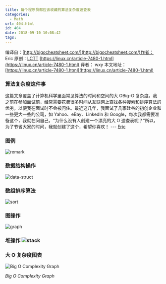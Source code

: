 ```yaml
---
title: 每个程序员都应该收藏的算法复杂度速查表
categories:
  - Math
url: 404.html
id: 404
date: 2018-09-10 10:08:42
tags:
---
```


编译自：[http://bigocheatsheet.com/](http://bigocheatsheet.com/)作者： Eric 原创：[LCTT](http://lctt.github.io/) [https://linux.cn/article-7480-1.html](https://linux.cn/article-7480-1.html) 译者： wxy 本文地址：[https://linux.cn/article-7480-1.html](https://linux.cn/article-7480-1.html)

### 算法复杂度这件事

这篇文章覆盖了计算机科学里面常见算法的时间和空间的大 OBig-O 复杂度。我之前在参加面试前，经常需要花费很多时间从互联网上查找各种搜索和排序算法的优劣，以便我在面试时不会被问住。最近这几年，我面试了几家硅谷的初创企业和一些更大一些的公司，如 Yahoo、eBay、LinkedIn 和 Google，每次我都需要准备这个，我就在问自己，“为什么没有人创建一个漂亮的大 O 速查表呢？”所以，为了节省大家的时间，我就创建了这个，希望你喜欢！ --- [Eric](https://twitter.com/ericdrowell)

### 图例

![remark](http://www.le-more.com/wp-content/uploads/2016/11/remark.png)

### 数据结构操作

![data-struct](http://www.le-more.com/wp-content/uploads/2016/11/data-struct.png)

### 数组排序算法

![sort](http://www.le-more.com/wp-content/uploads/2016/11/sort.png)

### 图操作

![graph](http://www.le-more.com/wp-content/uploads/2016/11/graph.png)

### 堆操作 ![stack](http://www.le-more.com/wp-content/uploads/2016/11/stack.png)

### 大 O 复杂度图表

![Big O Complexity Graph](https://dn-linuxcn.qbox.me/data/attachment/album/201606/20/123634szm02anm9jm6qqbs.png "Big O Complexity Graph")

_Big O Complexity Graph_